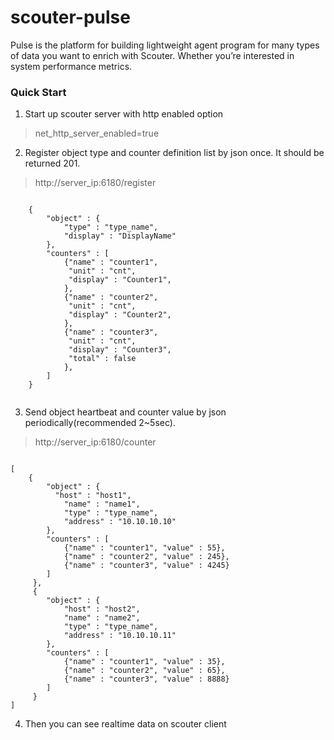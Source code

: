 # scouter-pulse
Pulse is the platform for building lightweight agent program for many types of data you want to enrich with Scouter. Whether you’re interested in system performance metrics.

### Quick Start
1. Start up scouter server with http enabled option
 > net_http_server_enabled=true

2. Register object type and counter definition list by json once. It should be returned 201.
 > http://server_ip:6180/register
 
```

	{
		"object" : {
			"type" : "type_name",
			"display" : "DisplayName"
		},
		"counters" : [
			{"name" : "counter1",
			 "unit" : "cnt",
			 "display" : "Counter1",
			},
			{"name" : "counter2",
			 "unit" : "cnt",
			 "display" : "Counter2",
			},
			{"name" : "counter3",
			 "unit" : "cnt",
			 "display" : "Counter3",
			 "total" : false
			},
		]
	}
	
```
	
3. Send object heartbeat and counter value by json periodically(recommended 2~5sec).
  > http://server_ip:6180/counter

```

[ 
	{
		"object" : {
		  "host" : "host1",
			"name" : "name1",
			"type" : "type_name",
			"address" : "10.10.10.10"
		},
		"counters" : [
			{"name" : "counter1", "value" : 55},
			{"name" : "counter2", "value" : 245},
			{"name" : "counter3", "value" : 4245}
		]
	 },
	 {
		"object" : {
		    "host" : "host2",
			"name" : "name2",
			"type" : "type_name",
			"address" : "10.10.10.11"
		},
		"counters" : [
			{"name" : "counter1", "value" : 35},
			{"name" : "counter2", "value" : 65},
			{"name" : "counter3", "value" : 8888}
		]
	 }
]

 ```

4. Then you can see realtime data on scouter client



